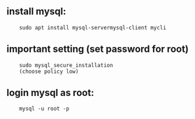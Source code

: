 ## install mysql:

```shell
    sudo apt install mysql-servermysql-client mycli
```



## important setting (set password for root)

```shell
    sudo mysql_secure_installation
    (choose policy low)
```



## login mysql as root:

```shell
    mysql -u root -p
```
